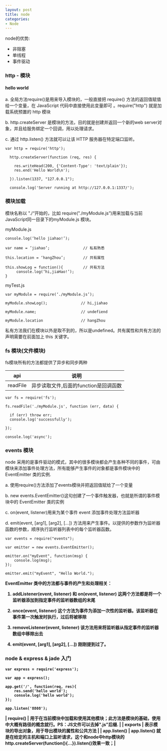 ```yaml
---
layout: post
title: node
categories:
- Node
---
```


node的优势:
* 非阻塞
* 单线程
* 事件驱动

### http - 模块

#### hello world

a. 全局方法require()是用来导入模块的，一般直接把 require() 方法的返回值赋值给一个变量，在 JavaScript 代码中直接使用此变量即可 。require("http") 就是加载系统预置的 http 模块

b. http.createServer 是模块的方法，目的就是创建并返回一个新的web server对象，并且给服务绑定一个回调，用以处理请求。

c. 通过 http.listen() 方法就可以让该 HTTP 服务器在特定端口监听。
<!--break-->
```
var http = require('http');

  http.createServer(function (req, res) {

    res.writeHead(200, {'Content-Type': 'text/plain'});
    res.end('Hello World\n');

  }).listen(1337, "127.0.0.1");

  console.log('Server running at http://127.0.0.1:1337/');
```

### 模块加载

模块名称以 "./“开始的，比如 require("./myModule.js”)用来加载与当前JavaScript同一目录下的myModule.js 模块。

myModule.js

```
console.log(‘hello jiahao!’);

var name = ’jiahao’;               // 私有熟悉

this.location = ‘hangZhou’;        // 共有属性

this.showLog = function(){         // 共有方法
     console.log(‘hi,jiaHao!’);
}
```

myTest.js

```
var myModule = require(‘./myModule.js’);

myModule.showLog();               // hi,jiahao

myModule.name;                    // undefiend

myModule.location                 // hangZhou
```

私有方法我们在模块以外是取不到的，所以是undefined。共有属性和共有方法的声明需要在前面加上 this 关键字。

### fs 模块(文件模块)

fs模块所有的方法都提供了异步和同步两种

| api           | 说明 |
| ------------- | :----------------------------------: |
| readFile      | 异步读取文件,后面的function是回调函数 |

```
var fs = require('fs');

fs.readFile('./myModule.js', function (err, data) {

  if (err) throw err;
  console.log('successfully');

});

console.log('async');
```

### events 模块

node 采用的是事件驱动的模式，其中的很多模块都会产生各种不同的事件，可由模块来添加事件处理方法，所有能够产生事件的对象都是事件模块中的 EventEmitter 类的实例.

a. 使用require()方法添加了events模块并把返回值赋给了一个变量

b. new events.EventEmitter()这句创建了一个事件触发器，也就是所谓的事件模块中的 EventEmitter 类的实例

c. on(event, listener)用来为某个事件 event 添加事件处理方法监听器

d. emit(event, [arg1], [arg2], [...]) 方法用来产生事件。以提供的参数作为监听器函数的参数，顺序执行监听器列表中的每个监听器函数。

```
var events = require("events");

var emitter = new events.EventEmitter();

emitter.on("myEvent", function(msg) {
    console.log(msg);
});

emitter.emit("myEvent", "Hello World.");
```

<b>EventEmitter 类中的方法都与事件的产生和处理相关：<b>

1. addListener(event, listener) 和 on(event, listener) 这两个方法都是将一个监听器添加到指定事件的监听器数组的末尾

2. once(event, listener) 这个方法为事件为添加一次性的监听器。该监听器在事件第一次触发时执行，过后将被移除

3. removeListener(event, listener) 该方法用来将监听器从指定事件的监听器数组中移除出去

4. emit(event, [arg1], [arg2], [...]) 刚刚提到过了。

### node & express & jade 入门

```
var express = require('express');

var app = express();

app.get('/', function(req, res){
    res.send('hello world');
    console.log('hello world');
});

app.listen('8808');
```

| require() | 用于在当前模块中加载和使用其他模块；此方法是模块的基础，使用中大概有路径的概念就行。PS：JS文件可以去掉".js”后缀. |
| exports   | 表示模块的导出对象，用于导出模块的属性和公共方法 |
| app.listen() |   app.listen() 就是在给定的主机和端口上监听请求，这个和node中http模块的http.createServer(function(){...}).listen()效果一致；|